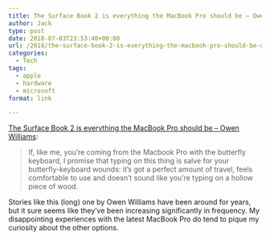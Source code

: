 ```yaml
---
title: The Surface Book 2 is everything the MacBook Pro should be – Owen Williams
author: Jack
type: post
date: 2018-07-03T23:53:40+00:00
url: /2018/the-surface-book-2-is-everything-the-macbook-pro-should-be-owen-williams/
categories:
  - Tech
tags:
  - apple
  - hardware
  - microsoft
format: link

---
```

[The Surface Book 2 is everything the MacBook Pro should be &#8211; Owen Williams][1]:

> If, like me, you&#8217;re coming from the Macbook Pro with the butterfly keyboard, I promise that typing on this thing is salve for your butterfly-keyboard wounds: it’s got a perfect amount of travel, feels comfortable to use and doesn’t sound like you’re typing on a hollow piece of wood. 

Stories like this (long) one by Owen Williams have been around for years, but it sure seems like they&#8217;ve been increasing significantly in frequency. My disappointing experiences with the latest MacBook Pro do tend to pique my curiosity about the other options.

 [1]: https://char.gd/blog/2018/the-surface-book-2-is-everything-the-macbook-pro-should-be-and-then-some